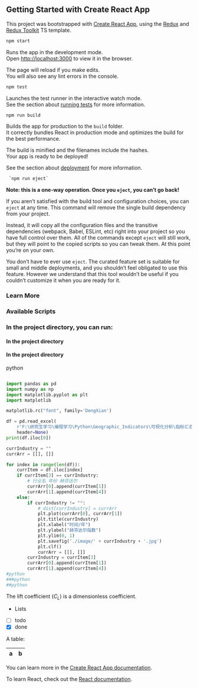## Getting Started with Create React App

This project was bootstrapped with [Create React App](https://github.com/facebook/create-react-app), using the [Redux](https://redux.js.org/) and [Redux Toolkit](https://redux-toolkit.js.org/) TS template.



~~~c
npm start
~~~

Runs the app in the development mode.\
Open [http://localhost:3000](http://localhost:3000) to view it in the browser.

The page will reload if you make edits.\
You will also see any lint errors in the console.

~~~c
npm test
~~~

Launches the test runner in the interactive watch mode.\
See the section about [running tests](https://facebook.github.io/create-react-app/docs/running-tests) for more information.

~~~c
npm run build
~~~

Builds the app for production to the `build` folder.\
It correctly bundles React in production mode and optimizes the build for the best performance.

The build is minified and the filenames include the hashes.\
Your app is ready to be deployed!

See the section about [deployment](https://facebook.github.io/create-react-app/docs/deployment) for more information.
~~~c
 `npm run eject`
~~~
**Note: this is a one-way operation. Once you `eject`, you can’t go back!**

If you aren’t satisfied with the build tool and configuration choices, you can `eject` at any time. This command will remove the single build dependency from your project.

Instead, it will copy all the configuration files and the transitive dependencies (webpack, Babel, ESLint, etc) right into your project so you have full control over them. All of the commands except `eject` will still work, but they will point to the copied scripts so you can tweak them. At this point you’re on your own.

You don’t have to ever use `eject`. The curated feature set is suitable for small and middle deployments, and you shouldn’t feel obligated to use this feature. However we understand that this tool wouldn’t be useful if you couldn’t customize it when you are ready for it.

### Learn More

### Available Scripts

### In the project directory, you can run:

#### In the project directory

#### In the project directory
python
~~~python

import pandas as pd
import numpy as np
import matplotlib.pyplot as plt
import matplotlib

matplotlib.rc("font", family='DengXian')

df = pd.read_excel(
    r'F:\研究生学习\编程学习\Python\Geographic_Indicators\可视化分析\指标汇总_20230210\052-055赫芬达尔指数\052-055赫芬达尔指数\output\res.xls',
    header=None)
print(df.iloc[0])

currIndustry = ""
currArr = [[], []]

for index in range(len(df)):
    currItem = df.iloc[index]
    if currItem[3] == currIndustry:
        # 行业名 年份 赫芬达尔
        currArr[0].append(currItem[1])
        currArr[1].append(currItem[4])
    else:
        if currIndustry != "":
            # dist[currIndustry] = currArr
            plt.plot(currArr[0], currArr[1])
            plt.title(currIndustry)
            plt.xlabel("时间/年")
            plt.ylabel("赫芬达尔指数")
            plt.ylim(0, 1)
            plt.savefig('./image/' + currIndustry + '.jpg')
            plt.clf()
            currArr = [[], []]
        currIndustry = currItem[3]
        currArr[0].append(currItem[1])
        currArr[1].append(currItem[4])
#python
###python
##python

~~~

The lift coefficient ($C_L$) is a dimensionless coefficient.

* Lists
* [ ] todo
* [x] done

A table:

| a   | b   |
| --- | --- |

You can learn more in the [Create React App documentation](https://facebook.github.io/create-react-app/docs/getting-started).

To learn React, check out the [React documentation](https://reactjs.org/).

